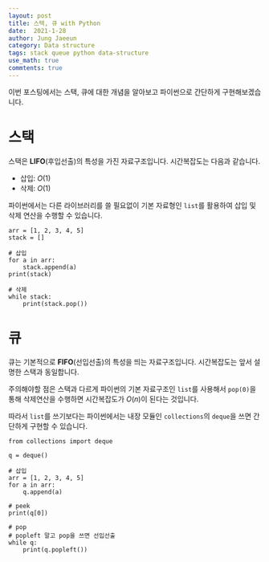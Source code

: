 ```yaml
---
layout: post
title: 스택, 큐 with Python
date:  2021-1-28
author: Jung Jaeeun
category: Data structure
tags: stack queue python data-structure
use_math: true
commtents: true
---
```


이번 포스팅에서는 스택, 큐에 대한 개념을 알아보고 파이썬으로 간단하게 구현해보겠습니다.

# 스택

스택은 **LIFO**(후입선출)의 특성을 가진 자료구조입니다. 시간복잡도는 다음과 같습니다.

- 삽입: $O(1)$
- 삭제: $O(1)$

파이썬에서는 다른 라이브러리를 쓸 필요없이 기본 자료형인 ```list```를 활용하여 삽입 및 삭제 연산을 수행할 수 있습니다.

```python3
arr = [1, 2, 3, 4, 5]
stack = []

# 삽입
for a in arr:
    stack.append(a)
print(stack)

# 삭제
while stack:
    print(stack.pop())
```

# 큐

큐는 기본적으로 **FIFO**(선입선출)의 특성을 띄는 자료구조입니다. 시간복잡도는 앞서 설명한 스택과 동일합니다.

주의해야할 점은 스택과 다르게 파이썬의 기본 자료구조인 ```list```를 사용해서 ```pop(0)```을 통해 삭제연산을 수행하면 시간복잡도가 $O(n)$이 된다는 것입니다. 

따라서 ```list```를 쓰기보다는 파이썬에서는 내장 모듈인 ```collections```의 ```deque```을 쓰면 간단하게 구현할 수 있습니다. 

```python3
from collections import deque

q = deque()

# 삽입
arr = [1, 2, 3, 4, 5]
for a in arr:
    q.append(a)

# peek
print(q[0])

# pop
# popleft 말고 pop을 쓰면 선입선출
while q:
    print(q.popleft())
```
